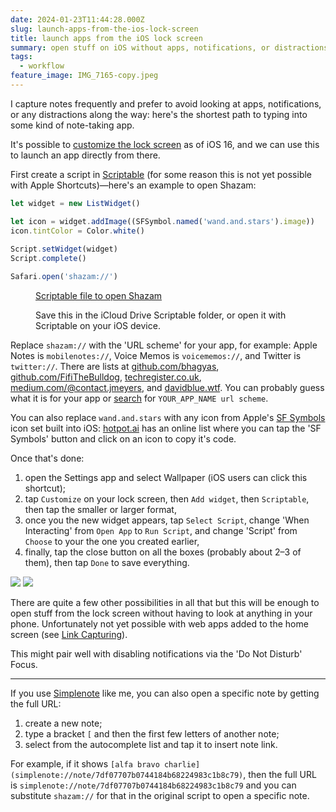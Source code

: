 ```yaml
---
date: 2024-01-23T11:44:28.000Z
slug: launch-apps-from-the-ios-lock-screen
title: launch apps from the iOS lock screen
summary: open stuff on iOS without apps, notifications, or distractions 🎯
tags:
  - workflow
feature_image: IMG_7165-copy.jpeg
---
```

I capture notes frequently and prefer to avoid looking at apps, notifications, or any distractions along the way: here's the shortest path to typing into some kind of note-taking app.

It's possible to [customize the lock screen](https://support.apple.com/en-ca/guide/iphone/iph4d0e6c351/ios) as of iOS 16, and we can use this to launch an app directly from there.

First create a script in [Scriptable](https://scriptable.app) (for some reason this is not yet possible with Apple Shortcuts)—here's an example to open Shazam:

```javascript
let widget = new ListWidget()

let icon = widget.addImage((SFSymbol.named('wand.and.stars').image))
icon.tintColor = Color.white()
  
Script.setWidget(widget)
Script.complete()

Safari.open('shazam://')

```

<figure>

[Scriptable file to open Shazam](https://static.rosano.ca/home/blog/2024-01-23-launch-apps-from-the-ios-lock-screen/Shazam.scriptable)

<figcaption>Save this in the iCloud Drive Scriptable folder, or open it with Scriptable on your iOS device.</figcaption>
</figure>

Replace `shazam://` with the 'URL scheme' for your app, for example: Apple Notes is `mobilenotes://`, Voice Memos is `voicememos://`, and Twitter is `twitter://`. There are lists at [github.com/bhagyas](https://github.com/bhagyas/app-urls), [github.com/FifiTheBulldog](https://github.com/FifiTheBulldog/ios-settings-urls), [techregister.co.uk](https://www.techregister.co.uk/always-updated-list-of-ios-app-url-scheme-names-paths-for-shortcuts-ios-iphone-gadget-hacks/), [medium.com/@contact.jmeyers](https://medium.com/@contact.jmeyers/complete-list-of-ios-url-schemes-for-apple-settings-always-updated-20871139d72f), and [davidblue.wtf](https://davidblue.wtf/urlschemes/). You can probably guess what it is for your app or [search](https://duckduckgo.com/?hps=1&q=YOUR%5FAPP%5FNAME+url+scheme) for `YOUR_APP_NAME url scheme`.

You can also replace `wand.and.stars` with any icon from Apple's [SF Symbols](https://developer.apple.com/design/human-interface-guidelines/sf-symbols) icon set built into iOS: [hotpot.ai](https://hotpot.ai/free-icons) has an online list where you can tap the 'SF Symbols' button and click on an icon to copy it's code.

Once that's done:

1. open the Settings app and select Wallpaper (iOS users can click this shortcut);
2. tap `Customize` on your lock screen, then `Add widget`, then `Scriptable`, then tap the smaller or larger format,
3. once you the new widget appears, tap `Select Script`, change 'When Interacting' from `Open App` to `Run Script`, and change 'Script' from `Choose` to your the one you created earlier,
4. finally, tap the close button on all the boxes (probably about 2–3 of them), then tap `Done` to save everything.

<gallery>![](IMG_7165.jpeg) ![](IMG_7166.jpeg)</gallery>

There are quite a few other possibilities in all that but this will be enough to open stuff from the lock screen without having to look at anything in your phone. Unfortunately not yet possible with web apps added to the home screen (see [Link Capturing](https://firt.dev/notes/pwa-ios/)).

This might pair well with disabling notifications via the 'Do Not Disturb' Focus.

---

If you use [Simplenote](https://simplenote.com) like me, you can also open a specific note by getting the full URL:

1. create a new note;
2. type a bracket `[` and then the first few letters of another note;
3. select from the autocomplete list and tap it to insert note link.

For example, if it shows `[alfa bravo charlie](simplenote://note/7df07707b0744184b68224983c1b8c79)`, then the full URL is `simplenote://note/7df07707b0744184b68224983c1b8c79` and you can substitute `shazam://` for that in the original script to open a specific note.
